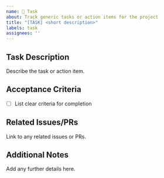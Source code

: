 ```yaml
---
name: 📝 Task
about: Track generic tasks or action items for the project
title: "[TASK] <short description>"
labels: task
assignees: ''
---
```


## Task Description

Describe the task or action item.

## Acceptance Criteria

- [ ] List clear criteria for completion

## Related Issues/PRs

Link to any related issues or PRs.

## Additional Notes

Add any further details here.
